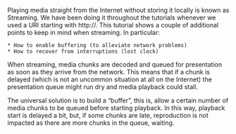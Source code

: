 Playing media straight from the Internet without storing it locally is known as Streaming. We have been doing it throughout the tutorials whenever we used a URI starting with http://. This tutorial shows a couple of additional points to keep in mind when streaming. In particular:


    * How to enable buffering (to alleviate network problems)
    * How to recover from interruptions (lost clock)

When streaming, media chunks are decoded and queued for presentation as soon as they arrive from the network. This means that if a chunk is delayed (which is not an uncommon situation at all on the Internet) the presentation queue might run dry and media playback could stall.



The universal solution is to build a “buffer”, this is, allow a certain number of media chunks to be queued before starting playback. In this way, playback start is delayed a bit, but, if some chunks are late, reproduction is not impacted as there are more chunks in the queue, waiting.

